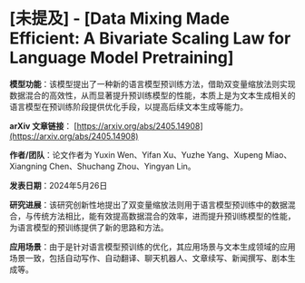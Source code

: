# [未提及] - [Data Mixing Made Efficient: A Bivariate Scaling Law for Language Model Pretraining]

**模型功能**：该模型提出了一种新的语言模型预训练方法，借助双变量缩放法则实现数据混合的高效性，从而显著提升预训练模型的性能，本质上是为文本生成相关的语言模型在预训练阶段提供优化手段，以提高后续文本生成等能力。

**arXiv 文章链接**：
[https://arxiv.org/abs/2405.14908](https://arxiv.org/abs/2405.14908)

**作者/团队**：论文作者为 Yuxin Wen、Yifan Xu、Yuzhe Yang、Xupeng Miao、Xiangning Chen、Shuchang Zhou、Yingyan Lin。

**发表日期**：2024年5月26日

**研究进展**：该研究创新性地提出了双变量缩放法则用于语言模型预训练中的数据混合，与传统方法相比，能有效提高数据混合的效率，进而提升预训练模型的性能，为语言模型的预训练提供了新的思路和方法。

**应用场景**：由于是针对语言模型预训练的优化，其应用场景与文本生成领域的应用场景一致，包括自动写作、自动翻译、聊天机器人、文章续写、新闻撰写、剧本生成等。